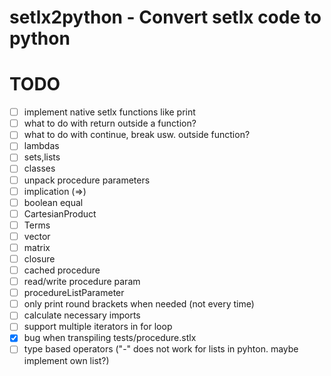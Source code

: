 # setlx2python - Convert setlx code to python

# TODO
- [ ] implement native setlx functions like print
- [ ] what to do with return outside a function?
- [ ] what to do with continue, break usw. outside function?
- [ ] lambdas
- [ ] sets,lists
- [ ] classes
- [ ] unpack procedure parameters
- [ ] implication (=>)
- [ ] boolean equal
- [ ] CartesianProduct
- [ ] Terms
- [ ] vector
- [ ] matrix
- [ ] closure 
- [ ] cached procedure
- [ ] read/write procedure param
- [ ] procedureListParameter
- [ ] only print round brackets when needed (not every time)
- [ ] calculate necessary imports
- [ ] support multiple iterators in for loop
- [x] bug when transpiling tests/procedure.stlx
- [ ] type based operators ("-" does not work for lists in pyhton. maybe implement own list?)